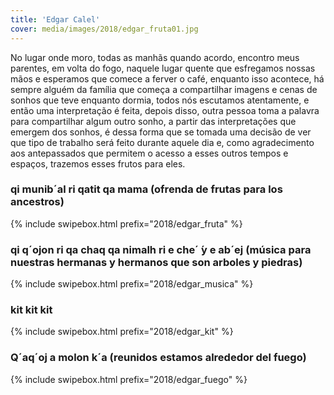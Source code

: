 ```yaml
---
title: 'Edgar Calel'
cover: media/images/2018/edgar_fruta01.jpg
---
```

No lugar onde moro, todas as manhãs quando acordo, encontro meus parentes, em volta do fogo, naquele lugar quente que esfregamos nossas mãos e esperamos que comece a ferver o café, enquanto isso acontece, há sempre alguém da família que começa a compartilhar imagens e cenas de sonhos que teve enquanto dormia, todos nós escutamos atentamente, e então uma interpretação é feita, depois disso, outra pessoa toma a palavra para compartilhar algum outro sonho, a partir das interpretações que emergem dos sonhos, é dessa forma que se tomada uma decisão de ver que tipo de trabalho será feito durante aquele dia e, como agradecimento aos antepassados que permitem o acesso a esses outros tempos e espaços, trazemos esses frutos para eles.

### qi munib´al ri qatit qa mama (ofrenda de frutas para los ancestros)
{% include swipebox.html prefix="2018/edgar_fruta" %}

### qi q´ojon ri qa chaq qa nimalh ri e che´ ́y e ab´ej (música para nuestras hermanas y hermanos que son arboles y piedras)
{% include swipebox.html prefix="2018/edgar_musica" %}

### kit kit kit
{% include swipebox.html prefix="2018/edgar_kit" %}

### Q´aq´oj a molon k´a (reunidos estamos alrededor del fuego)
{% include swipebox.html prefix="2018/edgar_fuego" %}
